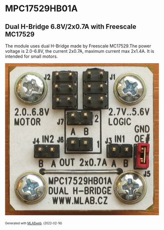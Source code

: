 <!--- PrjInfo ---> <!--- Please remove this line after manually editing --->
<!--- 00a56be08b96043df9e37d6aff7b6990 --->
<!--- Created:2022-02-16 22:06:42.045060: ---> 
<!--- Author:: ---> 
<!--- AuthorEmail:: ---> 
<!--- Tags:: ---> 
<!--- Ust:: ---> 
<!--- Label --->
<!--- ELabel ---> 
<!--- Name:MPC17529HB01A: --->
# MPC17529HB01A
<!--- LongName --->
## Dual H-Bridge 6.8V/2x0.7A with Freescale MC17529
<!--- ELongName ---> 

<!--- Lead --->
The module uses dual H-Bridge made by Freescale MC17529.The power voltage is 2.0-6.8V, the current 2x0.7A, maximum current max 2x1.4A. It is intended for small motors.
<!--- ELead ---> 

![MPC17529HB01A](doc/img/MPC17529HB01A_top_small.jpg) 


<!--- Description --->
<!--- EDescription --->
<!--- Content --->
<!--- EContent --->
<sub><sup> Generated with [MLABweb](https://github.com/MLAB-project/MLABweb). (2022-02-16)</sup></sub>